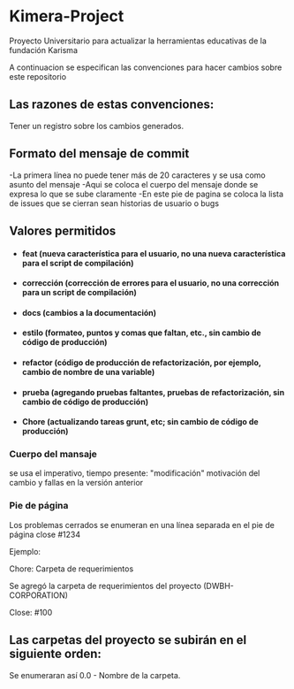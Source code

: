 # Kimera-Project
Proyecto Universitario para actualizar la herramientas educativas de la fundación Karisma

 A continuacion se especifican las convenciones para hacer cambios sobre este repositorio

## Las razones de estas convenciones:
 Tener un registro sobre los cambios generados.

## Formato del mensaje de commit

 -La primera línea no puede tener más de 20 caracteres y se usa como asunto del mensaje
 <Espacio en Blanco>
 -Aqui se coloca el cuerpo del mensaje donde se expresa lo que se sube claramente
 <Espacio en Blanco>
 -En este pie de pagina se coloca la lista de issues que se cierran sean historias de usuario o bugs
 
 ## <type>Valores permitidos 
 
- #### feat (nueva característica para el usuario, no una nueva característica para el script de compilación)

- ####  corrección (corrección de errores para el usuario, no una corrección para un script de compilación)
 
- ####  docs (cambios a la documentación)
 
- #### estilo (formateo, puntos y comas que faltan, etc., sin cambio de código de producción)

 - #### refactor (código de producción de refactorización, por ejemplo, cambio de nombre de una variable)
 
 - #### prueba (agregando pruebas faltantes, pruebas de refactorización, sin cambio de código de producción)

- #### Chore (actualizando tareas grunt, etc; sin cambio de código de producción)

### Cuerpo del mansaje

 se usa el imperativo, tiempo presente: "modificación"
 motivación del cambio y fallas en la versión anterior

### Pie de página
 Los problemas cerrados se enumeran en una línea separada en el pie de página
 close #1234

Ejemplo:

Chore: Carpeta de requerimientos 

Se agregó la carpeta de requerimientos del proyecto (DWBH-CORPORATION)

Close: #100

## Las carpetas del proyecto se subirán en el siguiente orden:
Se enumeraran así  0.0 - Nombre de la carpeta.

